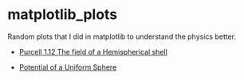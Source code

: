 matplotlib_plots
================

Random plots that I did in matplotlib to understand the physics better.
- [Purcell 1.12 The field of a Hemispherical shell](http://nbviewer.ipython.org/github/dorislee0309/matplotlib_plots/blob/master/hemisphericalshellField.ipynb?create=1)

- [Potential of a Uniform Sphere](http://nbviewer.ipython.org/github/dorislee0309/matplotlib_plots/blob/master/PotentialduetoUniformSphere.ipynb?create=1)
